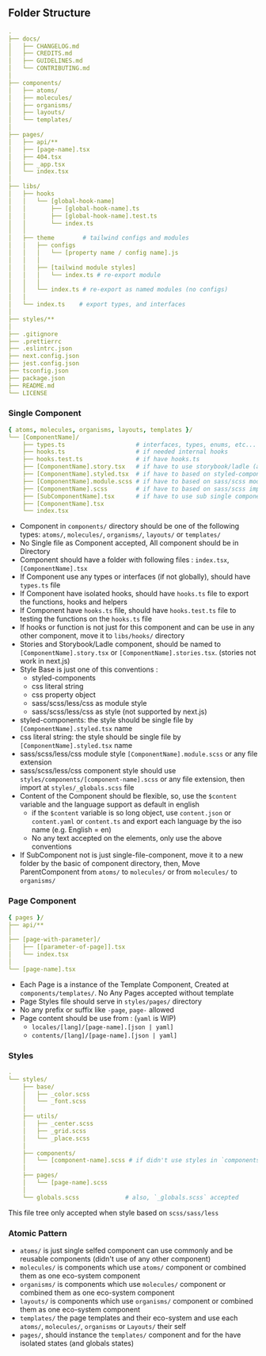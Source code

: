 ## Folder Structure

```yaml
.
├── docs/
│	├── CHANGELOG.md
│	├── CREDITS.md
│	├── GUIDELINES.md
│	└── CONTRIBUTING.md
│
├── components/
│	├── atoms/
│	├── molecules/
│	├── organisms/
│	├── layouts/
│	└── templates/
│
├── pages/
│	├── api/**
│	├── [page-name].tsx
│	├── 404.tsx
│	├── _app.tsx
│	└── index.tsx
│
├── libs/
│	├── hooks
│	│	└── [global-hook-name]
│	│		├── [global-hook-name].ts
│	│		├── [global-hook-name].test.ts
│	│		└── index.ts
│	│
│	├── theme		 # tailwind configs and modules
│	│	├── configs
│	│	│	└── [property name / config name].js
│	│	│
│	│	├── [tailwind module styles]
│	│	│	└── index.ts # re-export module
│	│	│
│	│	└── index.ts # re-export as named modules (no configs)
│	│
│	└── index.ts	# export types, and interfaces
│
├── styles/**
│
├── .gitignore
├── .prettierrc
├── .eslintrc.json
├── next.config.json
├── jest.config.json
├── tsconfig.json
├── package.json
├── README.md
└── LICENSE
```

### Single Component

```yaml
{ atoms, molecules, organisms, layouts, templates }/
└── [ComponentName]/
	├── types.ts					# interfaces, types, enums, etc...
	├── hooks.ts					# if needed internal hooks
	├── hooks.test.ts				# if have hooks.ts
	├── [ComponentName].story.tsx	# if have to use storybook/ladle (also, `[Component].stories.tsx` accepted)
	├── [ComponentName].styled.tsx	# if have to based on styled-components or css objects
	├── [ComponentName].module.scss # if have to based on sass/scss module style as internal
	├── [ComponentName].scss		# if have to based on sass/scss import style (not as module, only import)
	├── [SubComponentName].tsx		# if have to use sub single component isn't any top
	├── [ComponentName].tsx
	└── index.tsx
```

- Component in `components/` directory should be one of the following types: `atoms/`, `molecules/`, `organisms/`, `layouts/` or `templates/`
- No Single file as Component accepted, All component should be in Directory
- Component should have a folder with following files : `index.tsx`, `[ComponentName].tsx`
- If Component use any types or interfaces (if not globally), should have `types.ts` file
- If Component have isolated hooks, should have `hooks.ts` file to export the functions, hooks and helpers
- If Component have `hooks.ts` file, should have `hooks.test.ts` file to testing the functions on the `hooks.ts` file
- If hooks or function is not just for this component and can be use in any other component, move it to `libs/hooks/` directory
- Stories and Storybook/Ladle component, should be named to `[ComponentName].story.tsx` or `[ComponentName].stories.tsx`. (stories not work in next.js)
- Style Base is just one of this conventions :
  - styled-components
  - css literal string
  - css property object
  - sass/scss/less/css as module style
  - sass/scss/less/css as style (not supported by next.js)
- styled-components: the style should be single file by `[ComponentName].styled.tsx` name
- css literal string: the style should be single file by `[ComponentName].styled.tsx` name
- sass/scss/less/css module style `[ComponentName].module.scss` or any file extension
- sass/scss/less/css component style should use `styles/components/[component-name].scss` or any file extension, then import at `styles/_globals.scss` file
- Content of the Component should be flexible, so, use the `$content` variable and the language support as default in english
  - if the `$content` variable is so long object, use `content.json` or `content.yaml` or `content.ts` and export each language by the iso name (e.g. English = en)
  - No any text accepted on the elements, only use the above conventions
- If SubComponent not is just single-file-component, move it to a new folder by the basic of component directory, then, Move ParentComponent from `atoms/` to `molecules/` or from `molecules/` to `organisms/`

### Page Component

```yaml
{ pages }/
├──	api/**
│
├── [page-with-parameter]/
│	├── [[parameter-of-page]].tsx
│	└── index.tsx
│
└── [page-name].tsx
```

- Each Page is a instance of the Template Component, Created at `components/templates/`. No Any Pages accepted without template
- Page Styles file should serve in `styles/pages/` directory
- No any prefix or suffix like `-page`, `page-` allowed
- Page content should be use from : (`yaml` is WIP)
  - `locales/[lang]/[page-name].[json | yaml]`
  - `contents/[lang]/[page-name].[json | yaml]`

### Styles

```yaml
.
└── styles/
	├── base/
	│	├── _color.scss
	│	└── _font.scss
	│
	├── utils/
	│	├── _center.scss
	│	├── _grid.scss
	│	└── _place.scss
	│
	├── components/
	│	└──	[component-name].scss # if didn't use styles in `components/` folder
	│
	├── pages/
	│	└──	[page-name].scss
	│
	└── globals.scss			 # also, `_globals.scss` accepted
```

This file tree only accepted when style based on `scss/sass/less`

### Atomic Pattern

- `atoms/` is just single selfed component can use commonly and be reusable components (didn't use of any other component)
- `molecules/` is components which use `atoms/` component or combined them as one eco-system component
- `organisms/` is components which use `molecules/` component or combined them as one eco-system component
- `layouts/` is components which use `organisms/` component or combined them as one eco-system component
- `templates/` the page templates and their eco-system and use each `atoms/`, `molecules/`, `organisms` or `Layouts/` their self
- `pages/`, should instance the `templates/` component and for the have isolated states (and globals states)
